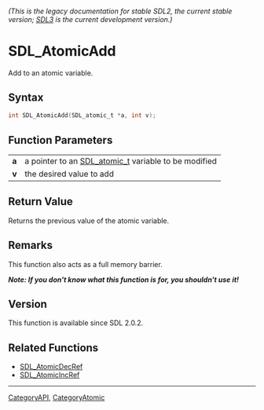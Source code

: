 ###### (This is the legacy documentation for stable SDL2, the current stable version; [SDL3](https://wiki.libsdl.org/SDL3/) is the current development version.)
# SDL_AtomicAdd

Add to an atomic variable.

## Syntax

```c
int SDL_AtomicAdd(SDL_atomic_t *a, int v);

```

## Function Parameters

|           |                                                                      |
| --------- | -------------------------------------------------------------------- |
| **a**     | a pointer to an [SDL_atomic_t](SDL_atomic_t) variable to be modified |
| **v**     | the desired value to add                                             |

## Return Value

Returns the previous value of the atomic variable.

## Remarks

This function also acts as a full memory barrier.

***Note: If you don't know what this function is for, you shouldn't use
it!***

## Version

This function is available since SDL 2.0.2.

## Related Functions

* [SDL_AtomicDecRef](SDL_AtomicDecRef)
* [SDL_AtomicIncRef](SDL_AtomicIncRef)

----
[CategoryAPI](CategoryAPI), [CategoryAtomic](CategoryAtomic)

